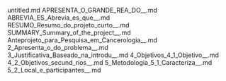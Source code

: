 untitled.md
APRESENTA_O_GRANDE_REA_DO__.md
ABREVIA_ES_Abrevia_es_que__.md
RESUMO_Resumo_do_projeto_curto__.md
SUMMARY_Summary_of_the_project__.md
Anteprojeto_para_Pesquisa_em_Cancerologia__.md
2_Apresenta_o_do_problema__.md
3_Justificativa_Baseado_na_introdu__.md
4_Objetivos_4_1_Objetivo__.md
4_2_Objetivos_secund_rios__.md
5_Metodologia_5_1_Caracteriza__.md
5_2_Local_e_participantes__.md
